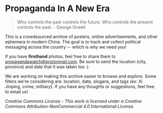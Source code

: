# Propaganda In A New Era

> Who controls the past controls the future. Who controls the present controls the past. - George Orwell

This is a crowdsourced archive of posters, online advertisements, and other ephemera in modern China. The goal is to track and collect political messaging across the country -- which is why we need you! 

If you have **firsthand** photos, feel free to share them to propagandawatch@protonmail.com. Be sure to send the location (city, province) and date that it was taken too :)

We are working on making this archive easier to browse and explore. Some filters we're considering are: location, date, slogans, and tags (ex: Xi Jinping, crime, military). If you have any thoughts or suggestions, feel free to email us!

*Creative Commons License - This work is licensed under a Creative Commons Attribution-NonCommercial 4.0 International License.*


